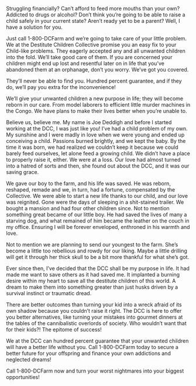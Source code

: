  

Struggling financially? Can’t afford to feed more mouths than your own? Addicted to drugs or alcohol? Don’t think you’re going to be able to raise a child safely in your current state? Aren’t ready yet to be a parent? Well, I have a solution for you.

Just call 1-800-DCFarm and we’re going to take care of your little problem. We at the Destitute Children Collective promise you an easy fix to your Child-like problems. They eagerly accepted any and all unwanted children into the fold. We’ll take good care of them. If you are concerned your children might end up lost and resentful later on in life that you’ve abandoned them at an orphanage, don’t you worry. We’ve got you covered.

They’ll never be able to find you. Hundred percent guarantee, and if they do, we’ll pay you extra for the inconvenience!

We’ll give your unwanted children a new purpose in life; they will become reborn in our care. From model laborers to efficient little murder machines in the Congo. We have plans to make their lives better when you’re unable to.

Believe us, believe me. My name is Joe Deddigh and before I started working at the DCC, I was just like you! I’ve had a child problem of my own. My sunshine and I were madly in love when we were young and ended up conceiving a child. Passions burned brightly, and we kept the baby. By the time it was born, we had realized we couldn’t keep it because we could barely feed ourselves, let alone feed a growing child. We didn’t have a place to properly raise it, either. We were at a loss. Our love had almost turned into a hatred of sorts and then, she found out about the DCC, and it was our saving grace.

We gave our boy to the farm, and his life was saved. He was reborn, reshaped, remade and we, in turn, had a fortune, compensated by the Collective. We were able to start a new life thanks to our child, and our love was reignited. Gone were the days of sleeping in a shit-stained trailer. We bought a mansion and had four other children since. Not to mention something great became of our little boy. He had saved the lives of many a starving dog, and what remained of him became the leather on the couch in my office. Ensuring I will be forever enveloped, enthroned in his warmth and love.

Not to mention we are planning to send our youngest to the farm. She’s become a little too rebellious and rowdy for our liking. Maybe a little drilling will get it through her thick skull to be a bit more thankful for what she’s got.

Ever since then, I’ve decided that the DCC shall be my purpose in life. It had made me want to save others as it had saved me. It implanted a burning desire within my heart to save all the destitute children of this world. A dream to make them into something greater than just husks driven by a survival instinct or traumatic dread.

There are better outcomes than turning your kid into a wreck afraid of its own shadow because you couldn’t raise it right. The DCC is here to offer you better alternatives, like turning your mistakes into gourmet dinners at the tables of the cannibalistic overlords of society. Who wouldn’t want that for their kids?! The epitome of success!

We at the DCC can hundred percent guarantee that your unwanted children will have a better life without you. Call 1-800-DCFarm today to secure a better future for your offspring and finance your own addictions and neglected dreams!

Call 1-800-DCFarm now and turn your worst nightmares into your biggest opportunities!